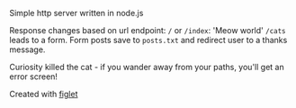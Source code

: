 Simple http server written in node.js

Response changes based on url endpoint:
`/` or `/index`: 'Meow world'
`/cats` leads to a form. Form posts save to `posts.txt` and redirect user to a thanks message.

Curiosity killed the cat - if you wander away from your paths, you'll get an error screen!

Created with [figlet](https://www.npmjs.com/package/figlet)
